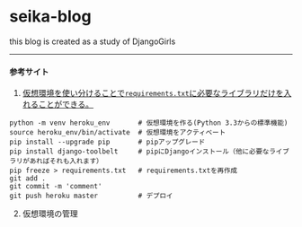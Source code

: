# seika-blog
this blog is created as a study of DjangoGirls


---

#### 参考サイト

1. [仮想環境を使い分けることで`requirements.txt`に必要なライブラリだけを入れることができる。](https://qiita.com/mizoe@github/items/0f7898fe026fa4cefe9d)


  ```
  python -m venv heroku_env       # 仮想環境を作る(Python 3.3からの標準機能)
  source heroku_env/bin/activate  # 仮想環境をアクティベート
  pip install --upgrade pip       # pipアップグレード
  pip install django-toolbelt     # pipにDjangoインストール（他に必要なライブラリがあればそれも入れます）
  pip freeze > requirements.txt   # requirements.txtを再作成
  git add .
  git commit -m 'comment'
  git push heroku master          # デプロイ
  ```

2. 仮想環境の管理
